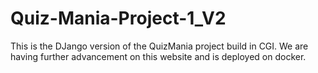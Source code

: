 # Quiz-Mania-Project-1_V2
This is the DJango version of the QuizMania project build in CGI. We are having further advancement on this website and is deployed on docker.

